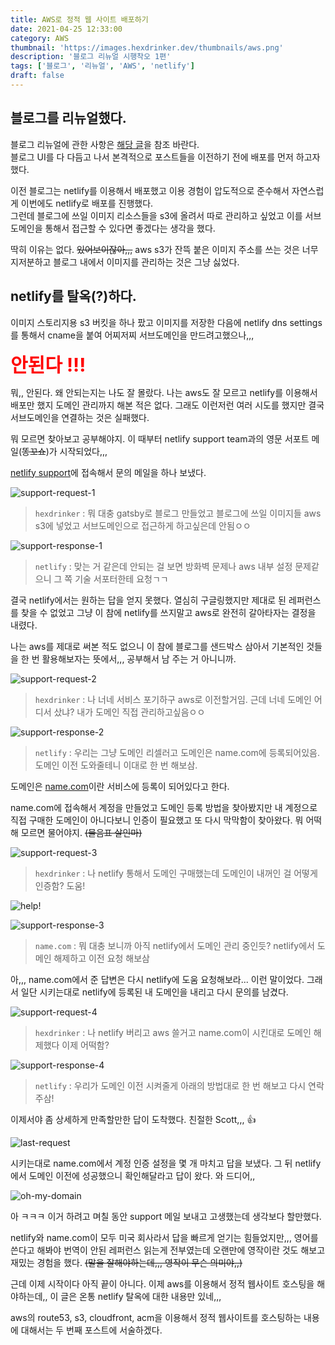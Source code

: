 ```yaml
---
title: AWS로 정적 웹 사이트 배포하기
date: 2021-04-25 12:33:00
category: AWS
thumbnail: 'https://images.hexdrinker.dev/thumbnails/aws.png'
description: '블로그 리뉴얼 시행착오 1편'
tags: ['블로그', '리뉴얼', 'AWS', 'netlify']
draft: false
---
```


## 블로그를 리뉴얼했다.

블로그 리뉴얼에 관한 사항은 [해당 글](https://hexdrinker.dev/diary/blog-renewal)을 참조 바란다.<br />
블로그 UI를 다 다듬고 나서 본격적으로 포스트들을 이전하기 전에 배포를 먼저 하고자 했다.

이전 블로그는 netlify를 이용해서 배포했고 이용 경험이 압도적으로 준수해서 자연스럽게 이번에도 netlify로 배포를 진행했다.<br />
그런데 블로그에 쓰일 이미지 리소스들을 s3에 올려서 따로 관리하고 싶었고 이를 서브도메인을 통해서 접근할 수 있다면 좋겠다는 생각을 했다.

딱히 이유는 없다. ~~있어보이잖아,,,~~ aws s3가 잔뜩 붙은 이미지 주소를 쓰는 것은 너무 지저분하고 블로그 내에서 이미지를 관리하는 것은 그냥 싫었다.

## netlify를 탈옥(?)하다.

이미지 스토리지용 s3 버킷을 하나 팠고 이미지를 저장한 다음에 netlify dns settings를 통해서 cname을 붙여 어찌저찌 서브도메인을 만드려고했으나,,,

<strong style="color: red; font-size:30px;">안된다 !!!</strong>

뭐,, 안된다. 왜 안되는지는 나도 잘 몰랐다. 나는 aws도 잘 모르고 netlify를 이용해서 배포만 했지 도메인 관리까지 해본 적은 없다. 그래도 이런저런 여러 시도를 했지만 결국 서브도메인을 연결하는 것은 실패했다.

뭐 모르면 찾아보고 공부해야지. 이 때부터 netlify support team과의 영문 서포트 메일(~~똥꼬쇼~~)가 시작되었다,,,

[netlify support](https://www.netlify.com/support/)에 접속해서 문의 메일을 하나 보냈다.

![support-request-1](https://images.hexdrinker.dev/aws/static-website-hosting-1/support-request-1.png)

> `hexdrinker` : 뭐 대충 gatsby로 블로그 만들었고 블로그에 쓰일 이미지들 aws s3에 넣었고 서브도메인으로 접근하게 하고싶은데 안됨ㅇㅇ

![support-response-1](https://images.hexdrinker.dev/aws/static-website-hosting-1/support-response-1.png)

> `netlify` : 맞는 거 같은데 안되는 걸 보면 방화벽 문제나 aws 내부 설정 문제같으니 그 쪽 기술 서포터한테 요청ㄱㄱ

결국 netlify에서는 원하는 답을 얻지 못했다. 열심히 구글링했지만 제대로 된 레퍼런스를 찾을 수 없었고 그냥 이 참에 netlify를 쓰지말고 aws로 완전히 갈아타자는 결정을 내렸다.

나는 aws를 제대로 써본 적도 없으니 이 참에 블로그를 샌드박스 삼아서 기본적인 것들을 한 번 활용해보자는 뜻에서,,, 공부해서 남 주는 거 아니니까.

![support-request-2](https://images.hexdrinker.dev/aws/static-website-hosting-1/support-request-2.png)

> `hexdrinker` : 나 너네 서비스 포기하구 aws로 이전할거임. 근데 너네 도메인 어디서 샀냐? 내가 도메인 직접 관리하고싶음ㅇㅇ

![support-response-2](https://images.hexdrinker.dev/aws/static-website-hosting-1/support-response-2.png)

> `netlify` : 우리는 그냥 도메인 리셀러고 도메인은 name.com에 등록되어있음. 도메인 이전 도와줄테니 이대로 한 번 해보삼.

도메인은 [name.com](https://name.com)이란 서비스에 등록이 되어있다고 한다.

name.com에 접속해서 계정을 만들었고 도메인 등록 방법을 찾아봤지만 내 계정으로 직접 구매한 도메인이 아니다보니 인증이 필요했고 또 다시 막막함이 찾아왔다. 뭐 어떡해 모르면 물어야지. ~~(물음표 살인마)~~

![support-request-3](https://images.hexdrinker.dev/aws/static-website-hosting-1/support-request-3.png)

> `hexdrinker` : 나 netlify 통해서 도메인 구매했는데 도메인이 내꺼인 걸 어떻게 인증함? 도움!

![help!](https://images.hexdrinker.dev/aws/static-website-hosting-1/help!.jpeg)

![support-response-3](https://images.hexdrinker.dev/aws/static-website-hosting-1/support-response-3.png)

> `name.com` : 뭐 대충 보니까 아직 netlify에서 도메인 관리 중인듯? netlify에서 도메인 해제하고 이전 요청 해보삼

아,,, name.com에서 준 답변은 다시 netlify에 도움 요청해보라... 이런 말이었다. 그래서 일단 시키는대로 netlify에 등록된 내 도메인을 내리고 다시 문의를 남겼다.

![support-request-4](https://images.hexdrinker.dev/aws/static-website-hosting-1/support-request-4.png)

> `hexdrinker` : 나 netlify 버리고 aws 쓸거고 name.com이 시킨대로 도메인 해제했다 이제 어떡함?

<p><img class="responsible width-80" src="https://images.hexdrinker.dev/aws/static-website-hosting-1/support-response-4.png" alt="support-response-4" /></p>

> `netlify` : 우리가 도메인 이전 시켜줄게 아래의 방법대로 한 번 해보고 다시 연락 주삼!

이제서야 좀 상세하게 만족할만한 답이 도착했다. 친절한 Scott,,, 👍

![last-request](https://images.hexdrinker.dev/aws/static-website-hosting-1/last-support.png)

시키는대로 name.com에서 계정 인증 설정을 몇 개 마치고 답을 보냈다. 그 뒤 netlify에서 도메인 이전에 성공했으니 확인해달라고 답이 왔다. 와 드디어,,

![oh-my-domain](https://images.hexdrinker.dev/aws/static-website-hosting-1/oh-my-domain.png)

아 ㅋㅋㅋ 이거 하려고 며칠 동안 support 메일 보내고 고생했는데 생각보다 할만했다.

netlify와 name.com이 모두 미국 회사라서 답을 빠르게 얻기는 힘들었지만,,, 영어를 쓴다고 해봐야 번역이 안된 레퍼런스 읽는게 전부였는데 오랜만에 영작이란 것도 해보고 재밌는 경험을 했다.
~~(말을 잘해야하는데,,, 영작이 무슨 의미야,,)~~

근데 이제 시작이다 아직 끝이 아니다. 이제 aws를 이용해서 정적 웹사이트 호스팅을 해야하는데,, 이 글은 온통 netlify 탈옥에 대한 내용만 있네,,,

aws의 route53, s3, cloudfront, acm을 이용해서 정적 웹사이트를 호스팅하는 내용에 대해서는 두 번째 포스트에 서술하겠다.
